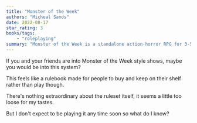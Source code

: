 ```yaml
---
title: "Monster of the Week"
authors: "Micheal Sands"
date: 2022-08-17
star_rating: 3
books/tags:
    - "roleplaying"
summary: "Monster of the Week is a standalone action-horror RPG for 3-5 people. Hunt high school beasties a la Buffy the Vampire Slayer, travel the country to bring down unnatural creatures like the Winchester brothers of Supernatural, or head up the government investigation like Mulder and Scully. It seems OK, nothing extraordinary or unique other than the conceit."
---
```

If you and your friends are into Monster of the Week style shows, maybe you would be into this system?

This feels like a rulebook made for people to buy and keep on their shelf rather than play though.

There's nothing extraordinary about the ruleset itself, it seems a little too loose for my tastes.

But I don't expect to be playing it any time soon so what do I know?
